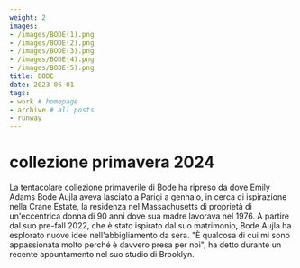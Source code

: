 ```yaml
---
weight: 2
images:
- /images/BODE(1).png
- /images/BODE(2).png
- /images/BODE(3).png
- /images/BODE(4).png
- /images/BODE(5).png
title: BODE
date: 2023-06-01
tags:
- work # homepage
- archive # all posts
- runway 
---
```

# collezione primavera 2024

La tentacolare collezione primaverile di Bode ha ripreso da dove Emily Adams Bode Aujla aveva lasciato a Parigi a gennaio, in cerca di ispirazione nella Crane Estate, la residenza nel Massachusetts di proprietà di un'eccentrica donna di 90 anni dove sua madre lavorava nel 1976. A partire dal suo pre-fall 2022, che è stato ispirato dal suo matrimonio, Bode Aujla ha esplorato nuove idee nell'abbigliamento da sera. "È qualcosa di cui mi sono appassionata molto perché è davvero presa per noi", ha detto durante un recente appuntamento nel suo studio di Brooklyn.
